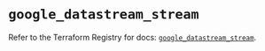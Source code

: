 # `google_datastream_stream`

Refer to the Terraform Registry for docs: [`google_datastream_stream`](https://registry.terraform.io/providers/hashicorp/google-beta/6.38.0/docs/resources/google_datastream_stream).
